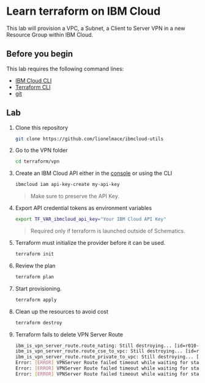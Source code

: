 # Learn terraform on IBM Cloud

This lab will provision a VPC, a Subnet, a Client to Server VPN in a new Resource Group within IBM Cloud.

## Before you begin

This lab requires the following command lines:

* [IBM Cloud CLI](https://github.com/IBM-Cloud/ibm-cloud-cli-release/releases)
* [Terraform CLI](https://developer.hashicorp.com/terraform/downloads)
* [git](https://git-scm.com/book/en/v2/Getting-Started-Installing-Git)

## Lab

1. Clone this repository

    ```sh
    git clone https://github.com/lionelmace/ibmcloud-utils
    ```

1. Go to the VPN folder

    ```sh
    cd terraform/vpn
    ```

1. Create an IBM Cloud API either in the [console](https://cloud.ibm.com/iam/apikeys) or using the CLI

    ```sh
    ibmcloud iam api-key-create my-api-key
    ```

    > Make sure to preserve the API Key.

1. Export API credential tokens as environment variables

    ```sh
    export TF_VAR_ibmcloud_api_key="Your IBM Cloud API Key"
    ```

    > Required only if terraform is launched outside of Schematics.

1. Terraform must initialize the provider before it can be used.

    ```sh
    terraform init
    ```

1. Review the plan

    ```sh
    terraform plan
    ```

1. Start provisioning.

    ```sh
    terraform apply
    ```

1. Clean up the resources to avoid cost

    ```sh
    terraform destroy
    ```

1. Terraform fails to delete VPN Server Route

    ```sh
    ibm_is_vpn_server_route.route_nating: Still destroying... [id=r010-f039cf1b-49c4-43a9-b0c1-3ad877f463...0-7d6cd7ae-7d19-4c09-86a8-49b70c7f2a7b, 10m0s elapsed]
    ibm_is_vpn_server_route.route_cse_to_vpc: Still destroying... [id=r010-f039cf1b-49c4-43a9-b0c1-3ad877f463...0-288ee7be-395d-4f03-8615-51a454e172b9, 10m0s elapsed]
    ibm_is_vpn_server_route.route_private_to_vpc: Still destroying... [id=r010-f039cf1b-49c4-43a9-b0c1-3ad877f463...0-1ff99a76-4124-4b34-8694-9495e39e6d88, 10m0s elapsed]
    Error: [ERROR] VPNServer Route failed timeout while waiting for state to become 'deleted, failed' (last state: 'deleting', timeout: 10m0s)
    Error: [ERROR] VPNServer Route failed timeout while waiting for state to become 'deleted, failed' (last state: 'deleting', timeout: 10m0s)
    Error: [ERROR] VPNServer Route failed timeout while waiting for state to become 'deleted, failed' (last state: 'deleting', timeout: 10m0s)
    ```